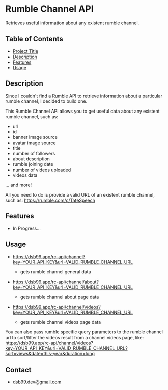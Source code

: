 # Rumble Channel API

Retrieves useful information about any existent rumble channel.

## Table of Contents

- [Project Title](#project-title)
- [Description](#description)
- [Features](#features)
- [Usage](#usage)

## Description

Since I couldn't find a Rumble API to retrieve information 
about a particular rumble channel, I decided to build one.

This Rumble Channel API allows you to get useful data about
any existent rumble channel, such as:

- url 
- id
- banner image source
- avatar image source
- title
- number of followers
- about description
- rumble joining date
- number of videos uploaded
- videos data

... and more!

All you need to do is provide a valid URL of an existent rumble
channel, such as: https://rumble.com/c/TateSpeech

## Features

- In Progress...

## Usage

- https://dsb99.app/rc-api/channel?key=YOUR_API_KEY&url=VALID_RUMBLE_CHANNEL_URL
	- gets rumble channel general data

- https://dsb99.app/rc-api/channel/about?key=YOUR_API_KEY&url=VALID_RUMBLE_CHANNEL_URL
	- gets rumble channel about page data 

- https://dsb99.app/rc-api/channel/videos?key=YOUR_API_KEY&url=VALID_RUMBLE_CHANNEL_URL
	- gets rumble channel videos page data

You can also pass rumble specific query parameters to the rumble channel url to sort/filter the videos result from a channel videos page, like: https://dsb99.app/rc-api/channel/videos?key=YOUR_API_KEY&url=VALID_RUMBLE_CHANNEL_URL?sort=views&date=this-year&duration=long

## Contact

- dsb99.dev@gmail.com

